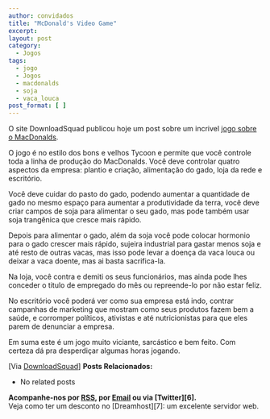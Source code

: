 ```yaml
---
author: convidados
title: "McDonald's Video Game"
excerpt:
layout: post
category:
  - Jogos
tags:
  - jogo
  - Jogos
  - macdonalds
  - soja
  - vaca_louca
post_format: [ ]
---
```

O site DownloadSquad publicou hoje um post sobre um incrivel [jogo sobre o MacDonalds][1].

O jogo é no estilo dos bons e velhos Tycoon e permite que você controle toda a linha de produção do MacDonalds. Você deve controlar quatro aspectos da empresa: plantio e criação, alimentação do gado, loja da rede e escritório.

Você deve cuidar do pasto do gado, podendo aumentar a quantidade de gado no mesmo espaço para aumentar a produtividade da terra, você deve criar campos de soja para alimentar o seu gado, mas pode também usar soja trangênica que cresce mais rápido.

Depois para alimentar o gado, além da soja você pode colocar hormonio para o gado crescer mais rápido, sujeira industrial para gastar menos soja e até resto de outras vacas, mas isso pode levar a doença da vaca louca ou deixar a vaca doente, mas ai basta sacrifica-la.

Na loja, você contra e demiti os seus funcionários, mas ainda pode lhes conceder o titulo de empregado do mês ou repreende-lo por não estar feliz.

No escritório você poderá ver como sua empresa está indo, contrar campanhas de marketing que mostram como seus produtos fazem bem a saúde, e corromper políticos, ativistas e até nutricionistas para que eles parem de denunciar a empresa.

Em suma este é um jogo muito viciante, sarcástico e bem feito. Com certeza dá pra desperdiçar algumas horas jogando.

[Via [DownloadSquad][2]] 
**Posts Relacionados:** 
*   No related posts









**Acompanhe-nos por [ RSS][4], por [Email][5] ou via [Twitter][6].**  
Veja como ter um desconto no [Dreamhost][7]: um excelente servidor web.

 [1]: http://www.mcvideogame.com/index-eng.html "MacDonald's video Game"
 [2]: http://www.downloadsquad.com/2007/02/15/mcdonalds-todays-time-waster/ "McDonald's Video Game - Today's Time-Waster"
 [3]: https://twitter.com/share
 [4]: http://feeds.feedburner.com/VidaGeek
 [5]: http://feedburner.google.com/fb/a/mailverify?uri=VidaGeek&loc=pt_BR


